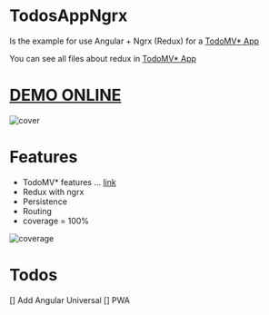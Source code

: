 # TodosAppNgrx

Is the example for use Angular + Ngrx (Redux) for a [TodoMV* App](http://todomvc.com/)

You can see all files about redux in [TodoMV* App](https://github.com/nicobytes/todo-app-ngrx/tree/master/src/redux)

# [DEMO ONLINE](https://todomvc-8d040.firebaseapp.com/)

![cover](https://firebasestorage.googleapis.com/v0/b/todomvc-8d040.appspot.com/o/cover.png?alt=media&token=e8d4f906-4866-4b7a-a51a-f73867f985e3 "cover")

# Features

- TodoMV* features ... [link](https://github.com/tastejs/todomvc/blob/master/app-spec.md#functionality)
- Redux with ngrx
- Persistence
- Routing
- coverage = 100% 

![coverage](https://firebasestorage.googleapis.com/v0/b/todomvc-8d040.appspot.com/o/coverage.png?alt=media&token=e4e0ab21-51f3-4959-8969-381f8a081944 "coverage")

# Todos

[] Add Angular Universal
[] PWA